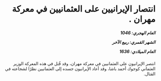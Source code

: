 <h1 dir="rtl">انتصار الإيرانيين على العثمانيين في معركة مهران .</h1>

<h5 dir="rtl">العام الهجري:  1046

الشهر القمري: ربيع الآخر

العام الميلادي: 1636</h5>

<p dir="rtl">انتصر الإيرانيون على العثمانيين في معركة مهران، وقد قُتل في هذه المعركة الوزير العثماني كوجوك أحمد باشا، وقد أعاد الإيرانيون جسده إلى العثمانيين نظرًا لشجاعته في القتال.</p></br>
